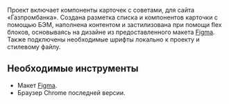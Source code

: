 Проект включает компоненты карточек с советами, для сайта «Газпромбанка».
Создана разметка списка и компонентов карточки с помощью БЭМ, наполнена контентом и застилизована при помощи flex блоков, основываясь на дизайне из предоставленного макета [Figma](https://www.figma.com/file/zxkHrhb3iRDPbRo2LePjoM/%D0%93%D0%B0%D0%B7%D0%BF%D1%80%D0%BE%D0%BC%D0%B1%D0%B0%D0%BD%D0%BA---%D0%94%D0%BE%D1%80%D0%B0%D0%B1%D0%BE%D1%82%D0%BA%D0%B8-FWEB-5926?type=design&node-id=3-176&mode=design&t=JC370hCbvt6DKZlt-4). Также подключены необходимые шрифты локально к проекту и стилевому файлу.
## Необходимые инструменты
* Макет [Figma](https://www.figma.com/file/zxkHrhb3iRDPbRo2LePjoM/%D0%93%D0%B0%D0%B7%D0%BF%D1%80%D0%BE%D0%BC%D0%B1%D0%B0%D0%BD%D0%BA---%D0%94%D0%BE%D1%80%D0%B0%D0%B1%D0%BE%D1%82%D0%BA%D0%B8-FWEB-5926?type=design&node-id=3-176&mode=design&t=JC370hCbvt6DKZlt-4).
* Браузер Chrome последней версии.
